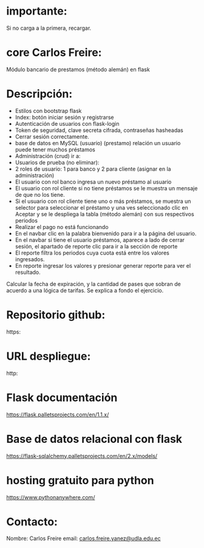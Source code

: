# importante:
Si no carga a la primera, recargar.

# core Carlos Freire:
Módulo bancario de prestamos (método alemán) en flask

# Descripción:
* Estilos con bootstrap flask
* Index: botón iniciar sesión y registrarse
* Autenticación de usuarios con flask-login
* Token de seguridad, clave secreta cifrada, contraseñas hasheadas
* Cerrar sesión correctamente.
* base de datos en MySQL (usuario) (prestamo) relación un usuario puede tener muchos préstamos
* Administración (crud) ir a: 
* Usuarios de prueba (no eliminar):
* 2 roles de usuario: 1 para banco y 2 para cliente (asignar en la administración)
* El usuario con rol banco ingresa un nuevo préstamo al usuario
* El usuario con rol cliente si no tiene préstamos se le muestra un mensaje de que no los tiene.
* Si el usuario con rol cliente tiene uno o más préstamos, se muestra un selector para seleccionar el
préstamo y una ves seleccionado clic en Aceptar y se le despliega la tabla (método alemán) con sus respectivos periodos
* Realizar el pago no está funcionando
* En el navbar clic en la palabra bienvenido para ir a la página del usuario.
* En el navbar si tiene el usuario préstamos, aparece a lado de cerrar sesión, el apartado de reporte
clic para ir a la sección de reporte
* El reporte filtra los periodos cuya cuota está entre los valores ingresados.
* En reporte ingresar los valores y presionar generar reporte para ver el resultado.

Calcular la fecha de expiración, y la cantidad de pases que sobran
de acuerdo a una lógica de tarifas. Se explica a fondo el ejercicio.

# Repositorio github:
https:

# URL despliegue:
http:

# Flask documentación
https://flask.palletsprojects.com/en/1.1.x/

# Base de datos relacional con flask
https://flask-sqlalchemy.palletsprojects.com/en/2.x/models/

# hosting gratuito para python
https://www.pythonanywhere.com/

# Contacto:
Nombre: Carlos Freire
email: carlos.freire.yanez@udla.edu.ec